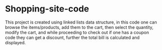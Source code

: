 # Shopping-site-code
This project is created using linked lists data structure, in this code one can browse the items/products, add them to the cart, then select the quantity, modify the cart, and while proceeding to check out if one has a coupon code they can get a discount, further the total bill is calculated and displayed.

